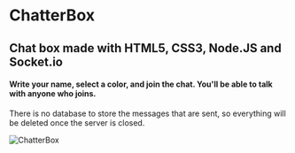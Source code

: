 # ChatterBox

## Chat box made with HTML5, CSS3, Node.JS and Socket.io

#### Write your name, select a color, and join the chat. You'll be able to talk with anyone who joins.

There is no database to store the messages that are sent, so everything will be deleted once the server is closed.

![ChatterBox](https://i.imgur.com/Uf2zgAx.png)
